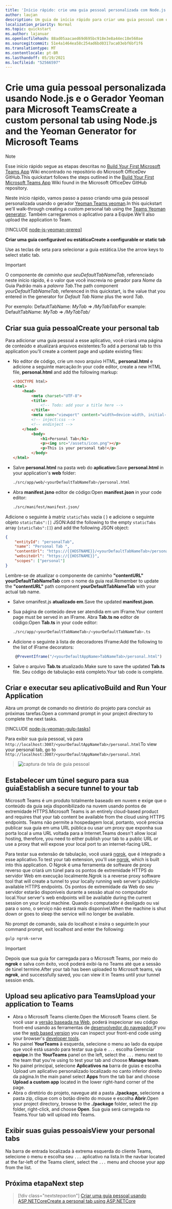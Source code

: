 ```yaml
---
title: 'Início rápido: crie uma guia pessoal personalizada com Node.js e o Gerador Yeoman para Microsoft Teams'
author: laujan
description: Um guia de início rápido para criar uma guia pessoal com o Gerador Yeoman para Microsoft Teams.
localization_priority: Normal
ms.topic: quickstart
ms.author: lajanuar
ms.openlocfilehash: 88ad05aacaed69d695bc918e3e8a44ec18e560ae
ms.sourcegitcommit: 51e4a1464ea58c254ad6bd0317aca03ebf6bf1f6
ms.translationtype: MT
ms.contentlocale: pt-BR
ms.lasthandoff: 05/19/2021
ms.locfileid: "52566597"
---
```

# <a name="create-a-custom-personal-tab-using-nodejs-and-the-yeoman-generator-for-microsoft-teams"></a><span data-ttu-id="d28d4-103">Crie uma guia pessoal personalizada usando Node.js e o Gerador Yeoman para Microsoft Teams</span><span class="sxs-lookup"><span data-stu-id="d28d4-103">Create a custom personal tab using Node.js and the Yeoman Generator for Microsoft Teams</span></span>

>[!NOTE]
><span data-ttu-id="d28d4-104">Esse início rápido segue as etapas descritas no [Build Your First Microsoft Teams App](https://github.com/OfficeDev/generator-teams/wiki/Build-Your-First-Microsoft-Teams-App) Wiki encontrado no repositório do Microsoft OfficeDev GitHub.</span><span class="sxs-lookup"><span data-stu-id="d28d4-104">This quickstart follows the steps outlined in the [Build Your First Microsoft Teams App](https://github.com/OfficeDev/generator-teams/wiki/Build-Your-First-Microsoft-Teams-App) Wiki found in the Microsoft OfficeDev GitHub repository.</span></span>

<span data-ttu-id="d28d4-105">Neste início rápido, vamos passo a passo criando uma guia pessoal personalizada usando o gerador [Yeoman Teams yeoman](https://github.com/OfficeDev/generator-teams/wiki/Build-Your-First-Microsoft-Teams-App).</span><span class="sxs-lookup"><span data-stu-id="d28d4-105">In this quickstart we'll walk-through creating a custom personal tab using the [Teams Yeoman generator](https://github.com/OfficeDev/generator-teams/wiki/Build-Your-First-Microsoft-Teams-App).</span></span> <span data-ttu-id="d28d4-106">Também carregaremos o aplicativo para a Equipe.</span><span class="sxs-lookup"><span data-stu-id="d28d4-106">We'll also upload the application to Team.</span></span>

[!INCLUDE [node-js-yeoman-prereq](~/includes/tabs/node-js-yeoman-prereq.md)]

<span data-ttu-id="d28d4-107">**Criar uma guia configurável ou estática**</span><span class="sxs-lookup"><span data-stu-id="d28d4-107">**Create a configurable or static tab**</span></span>

<span data-ttu-id="d28d4-108">Use as teclas de seta para selecionar a guia estática.</span><span class="sxs-lookup"><span data-stu-id="d28d4-108">Use the arrow keys to select static tab.</span></span>

>[!IMPORTANT]
><span data-ttu-id="d28d4-109">O componente de *caminho que seuDefaultTabNameTab*, referenciado neste início rápido, é o valor que você inscrevia no gerador para *Nome* da Guia Padrão mais a *palavra Tab*.</span><span class="sxs-lookup"><span data-stu-id="d28d4-109">The path component *yourDefaultTabNameTab*, referenced in this quickstart, is the value that you entered in the generator for *Default Tab Name* plus the word *Tab*.</span></span>
>
><span data-ttu-id="d28d4-110">Por exemplo: DefaultTabName: *MyTab*  =>  */MyTabTab/*</span><span class="sxs-lookup"><span data-stu-id="d28d4-110">For example: DefaultTabName: *MyTab* => */MyTabTab/*</span></span>

## <a name="create-your-personal-tab"></a><span data-ttu-id="d28d4-111">Criar sua guia pessoal</span><span class="sxs-lookup"><span data-stu-id="d28d4-111">Create your personal tab</span></span>

<span data-ttu-id="d28d4-112">Para adicionar uma guia pessoal a esse aplicativo, você criará uma página de conteúdo e atualizará arquivos existentes:</span><span class="sxs-lookup"><span data-stu-id="d28d4-112">To add a personal tab to this application you'll create a content page and update existing files:</span></span>

- <span data-ttu-id="d28d4-113">No editor de código, crie um novo arquivo HTML, **personal.html** e adicione a seguinte marcação:</span><span class="sxs-lookup"><span data-stu-id="d28d4-113">In your code editor, create a new HTML file, **personal.html** and add the following markup:</span></span>

    ```html
    <!DOCTYPE html>
    <html>
        <head>
            <meta charset="UTF-8">
            <title>
                <!-- Todo: add your a title here -->
            </title>
            <meta name="viewport" content="width=device-width, initial-scale=1.0">
            <!-- inject:css -->
            <!-- endinject -->
        </head>
            <body>
                <h1>Personal Tab</h1>
                <p><img src="/assets/icon.png"></p>
                <p>This is your personal tab!</p>
            </body>
    </html>
    ```

- <span data-ttu-id="d28d4-114">Salve **personal.html** na pasta web do **aplicativo:**</span><span class="sxs-lookup"><span data-stu-id="d28d4-114">Save **personal.html** in your application's **web** folder:</span></span>

    ```bash
    ./src/app/web/<yourDefaultTabNameTab>/personal.html
    ```

- <span data-ttu-id="d28d4-115">Abra **manifest.jsno** editor de código:</span><span class="sxs-lookup"><span data-stu-id="d28d4-115">Open **manifest.json** in your code editor:</span></span>

    ```bash
    ./src/manifest/manifest.json/
    ```

<span data-ttu-id="d28d4-116">Adicione o seguinte à matriz `staticTabs` vazia ( ) e adicione o seguinte objeto `staticTabs":[]` JSON:</span><span class="sxs-lookup"><span data-stu-id="d28d4-116">Add the following to the empty `staticTabs` array (`staticTabs":[]`) and add the following JSON object:</span></span>

```json
{
    "entityId": "personalTab",
    "name": "Personal Tab ",
    "contentUrl": "https://{{HOSTNAME}}/<yourDefaultTabNameTab>/personal.html",
    "websiteUrl": "https://{{HOSTNAME}}",
    "scopes": ["personal"]
}

```

<span data-ttu-id="d28d4-117">Lembre-se de atualizar o componente de caminho **"contentURL"** **yourDefaultTabNameTab** com o nome da guia real.</span><span class="sxs-lookup"><span data-stu-id="d28d4-117">Remember to update the **"contentURL"** path component **yourDefaultTabNameTab** with your actual tab name.</span></span>

- <span data-ttu-id="d28d4-118">Salve omanifest.js **atualizado em**.</span><span class="sxs-lookup"><span data-stu-id="d28d4-118">Save the updated **manifest.json**.</span></span>

- <span data-ttu-id="d28d4-119">Sua página de conteúdo deve ser atendida em um IFrame.</span><span class="sxs-lookup"><span data-stu-id="d28d4-119">Your content page must be served in an IFrame.</span></span> <span data-ttu-id="d28d4-120">Abra **Tab.ts no** editor de código:</span><span class="sxs-lookup"><span data-stu-id="d28d4-120">Open **Tab.ts** in your code editor:</span></span>

    ```bash
    ./src/app/<yourDefaultTabNameTab>/<yourDefaultTabNameTab>.ts
    ```

- <span data-ttu-id="d28d4-121">Adicione o seguinte à lista de decoradores IFrame:</span><span class="sxs-lookup"><span data-stu-id="d28d4-121">Add the following to the list of IFrame decorators:</span></span>

    ```typescript
     @PreventIframe("/<yourDefaultAppName>TabNameTab>/personal.html")
    ```

- <span data-ttu-id="d28d4-122">Salve o arquivo **Tab.ts** atualizado.</span><span class="sxs-lookup"><span data-stu-id="d28d4-122">Make sure to save the updated **Tab.ts** file.</span></span> <span data-ttu-id="d28d4-123">Seu código de tabulação está completo.</span><span class="sxs-lookup"><span data-stu-id="d28d4-123">Your tab code is complete.</span></span>

## <a name="build-and-run-your-application"></a><span data-ttu-id="d28d4-124">Criar e executar seu aplicativo</span><span class="sxs-lookup"><span data-stu-id="d28d4-124">Build and Run Your Application</span></span>

<span data-ttu-id="d28d4-125">Abra um prompt de comando no diretório do projeto para concluir as próximas tarefas.</span><span class="sxs-lookup"><span data-stu-id="d28d4-125">Open a command prompt in your project directory to complete the next tasks.</span></span>

[!INCLUDE [node-js-yeoman-gulp-tasks](~/includes/tabs/node-js-yeoman-gulp-tasks.md)]

<span data-ttu-id="d28d4-126">Para exibir sua guia pessoal, vá para `http://localhost:3007/<yourDefaultAppNameTab>/personal.html`</span><span class="sxs-lookup"><span data-stu-id="d28d4-126">To view your personal tab, go to `http://localhost:3007/<yourDefaultAppNameTab>/personal.html`</span></span>

>![captura de tela de guia pessoal](/microsoftteams/platform/assets/images/tab-images/personalTab.PNG)

## <a name="establish-a-secure-tunnel-to-your-tab"></a><span data-ttu-id="d28d4-128">Estabelecer um túnel seguro para sua guia</span><span class="sxs-lookup"><span data-stu-id="d28d4-128">Establish a secure tunnel to your tab</span></span>

<span data-ttu-id="d28d4-129">Microsoft Teams é um produto totalmente baseado em nuvem e exige que o conteúdo da guia seja disponibilizado na nuvem usando pontos de extremidade HTTPS.</span><span class="sxs-lookup"><span data-stu-id="d28d4-129">Microsoft Teams is an entirely cloud-based product and requires that your tab content be available from the cloud using HTTPS endpoints.</span></span> <span data-ttu-id="d28d4-130">Teams não permite a hospedagem local, portanto, você precisa publicar sua guia em uma URL pública ou usar um proxy que exponha sua porta local a uma URL voltada para a Internet.</span><span class="sxs-lookup"><span data-stu-id="d28d4-130">Teams doesn't allow local hosting, therefore, you need to either publish your tab to a public URL or use a proxy that will expose your local port to an internet-facing URL.</span></span>

<span data-ttu-id="d28d4-131">Para testar sua extensão de tabulação, você usará [ngrok](https://ngrok.com/docs), que é integrado a esse aplicativo.</span><span class="sxs-lookup"><span data-stu-id="d28d4-131">To test your tab extension, you'll use [ngrok](https://ngrok.com/docs), which is built into this application.</span></span> <span data-ttu-id="d28d4-132">O Ngrok é uma ferramenta de software de proxy reverso que criará um túnel para os pontos de extremidade HTTPS do servidor Web em execução localmente.</span><span class="sxs-lookup"><span data-stu-id="d28d4-132">Ngrok is a reverse proxy software tool that will create a tunnel to your locally running web server's publicly-available HTTPS endpoints.</span></span> <span data-ttu-id="d28d4-133">Os pontos de extremidade da Web do seu servidor estarão disponíveis durante a sessão atual no computador local.</span><span class="sxs-lookup"><span data-stu-id="d28d4-133">Your server's web endpoints will be available during the current session on your local machine.</span></span> <span data-ttu-id="d28d4-134">Quando o computador é desligado ou vai para o sono, o serviço não estará mais disponível.</span><span class="sxs-lookup"><span data-stu-id="d28d4-134">When the machine is shut down or goes to sleep the service will no longer be available.</span></span>

<span data-ttu-id="d28d4-135">No prompt de comando, saia do localhost e insira o seguinte:</span><span class="sxs-lookup"><span data-stu-id="d28d4-135">In your command prompt, exit localhost and enter the following:</span></span>

```bash
gulp ngrok-serve
```

> [!IMPORTANT]
> <span data-ttu-id="d28d4-136">Depois que sua guia for carregada para o Microsoft Teams, por meio do **ngrok** e salva com êxito, você poderá exibi-la no Teams até que a sessão de túnel termine.</span><span class="sxs-lookup"><span data-stu-id="d28d4-136">After your tab has been uploaded to Microsoft teams, via **ngrok**, and successfully saved, you can view it in Teams until your tunnel session ends.</span></span>

## <a name="upload-your-application-to-teams"></a><span data-ttu-id="d28d4-137">Upload seu aplicativo para Teams</span><span class="sxs-lookup"><span data-stu-id="d28d4-137">Upload your application to Teams</span></span>

- <span data-ttu-id="d28d4-138">Abra o Microsoft Teams cliente.</span><span class="sxs-lookup"><span data-stu-id="d28d4-138">Open the Microsoft Teams client.</span></span> <span data-ttu-id="d28d4-139">Se você usar a [versão baseada na Web,](https://teams.microsoft.com) poderá inspecionar seu código front-end usando as ferramentas de [desenvolvedor do navegador.](~/tabs/how-to/developer-tools.md)</span><span class="sxs-lookup"><span data-stu-id="d28d4-139">If you use the [web based version](https://teams.microsoft.com) you can inspect your front-end code using your browser's [developer tools](~/tabs/how-to/developer-tools.md).</span></span>
- <span data-ttu-id="d28d4-140">No painel **YourTeams** à esquerda, selecione o menu ao lado da equipe que você está usando para testar sua guia e `...` escolha Gerenciar **equipe**.</span><span class="sxs-lookup"><span data-stu-id="d28d4-140">In the **YourTeams** panel on the left, select the `...` menu next to the team that you're using to test your tab and choose **Manage team**.</span></span>
- <span data-ttu-id="d28d4-141">No painel principal, selecione **Aplicativos** **na** barra de guias e escolha Upload um aplicativo personalizado localizado no canto inferior direito da página.</span><span class="sxs-lookup"><span data-stu-id="d28d4-141">In the main panel select **Apps** from the tab bar and choose **Upload a custom app** located in the lower right-hand corner of the page.</span></span>
- <span data-ttu-id="d28d4-142">Abra o diretório do projeto, navegue até a pasta **./package,** selecione a pasta zip, clique com o botão direito do mouse e escolha **Abrir**.</span><span class="sxs-lookup"><span data-stu-id="d28d4-142">Open your project directory, browse to the **./package** folder, select the zip folder, right-click, and choose **Open**.</span></span> <span data-ttu-id="d28d4-143">Sua guia será carregada no Teams.</span><span class="sxs-lookup"><span data-stu-id="d28d4-143">Your tab will upload into Teams.</span></span>

## <a name="view-your-personal-tabs"></a><span data-ttu-id="d28d4-144">Exibir suas guias pessoais</span><span class="sxs-lookup"><span data-stu-id="d28d4-144">View your personal tabs</span></span>

<span data-ttu-id="d28d4-145">Na barra de entrada localizada à extrema esquerda do cliente Teams, selecione o menu e escolha seu `...` aplicativo na lista.</span><span class="sxs-lookup"><span data-stu-id="d28d4-145">In the navbar located at the far-left of the Teams client, select the `...` menu and choose your app from the list.</span></span>

## <a name="next-step"></a><span data-ttu-id="d28d4-146">Próxima etapa</span><span class="sxs-lookup"><span data-stu-id="d28d4-146">Next step</span></span>

> [!div class="nextstepaction"]
> [<span data-ttu-id="d28d4-147">Criar uma guia pessoal usando ASP.NETCore</span><span class="sxs-lookup"><span data-stu-id="d28d4-147">Create a personal tab using ASP.NETCore</span></span>](~/tabs/quickstarts/create-personal-tab-dotnet-core.md)
